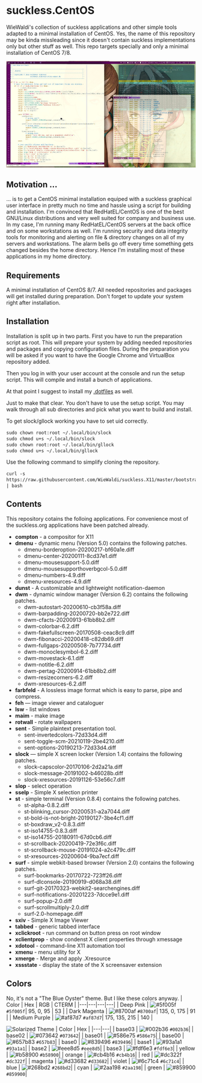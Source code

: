 # suckless.CentOS
WieWaldi's collection of suckless applications and other simple tools adapted to
a minimal installation of CentOS. Yes, the name of this repository may be kinda
missleading since it doesn't contain suckless implementations only but other
stuff as well. This repo targets specially and only a minimal installation of
CentOS 7/8.

![screenshot](https://raw.githubusercontent.com/WieWaldi/suckless.CentOS/master/screenshots/screenshot.jpg)

## Motivation ...
... is to get a CentOS minimal installation equiped with a suckless graphical
user interface in pretty much no time and hassle using a script for building
and installation.
I'm convinced that RedHatEL/CentOS is one of the best GNU/Linux distributions
and very well suited for company and business use. In my case, I'm running many
RedHatEL/CentOS servers at the back office and on some workstations as well.
I'm running security and data integrity tools for monitoring and alerting on
file & directory changes on all of my servers and workstations. The alarm bells
go off every time something gets changed besides the home directory. Hence I'm
installing most of these applications in my home directory.

## Requirements
A minimal installation of CentOS 8/7. All needed repositories and packages will
get installed during preparation. Don't forget to update your system right after
installation.

## Installation
Installation is split up in two parts. First you have to run the preparation
script as root. This will prepare your system by adding needed repositories and
packages and copying configuration files. During the preparation you will be
asked if you want to have the Google Chrome and VirtualBox repository added.

Then you log in with your user account at the console and run the setup script.
This will compile and install a bunch of applications. 

At that point I suggest to install my [.dotfiles](https://github.com/WieWaldi/.dotfiles)
as well.

Just to make that clear. You don't have to use the setup script. You may walk
through all sub directories and pick what you want to build and install.

To get slock/gllock working you have to set uid correctly.
```
sudo chown root:root ~/.local/bin/slock
sudo chmod u+s ~/.local/bin/slock
sudo chown root:root ~/.local/bin/gllock
sudo chmod u+s ~/.local/bin/gllock
```

Use the following command to simplify cloning the repository.
```
curl -s https://raw.githubusercontent.com/WieWaldi/suckless.X11/master/bootstrap.sh | bash
```

## Contents
This repository cotains the folloing applications. For convenience most of the
suckless.org applications have been patched already.
- **compton** - a compositor for X11
- **dmenu** - dynamic menu (Version 5.0) contains the following patches.
  - dmenu-borderoption-20200217-bf60a1e.diff
  - dmenu-center-20200111-8cd37e1.diff
  - dmenu-mousesupport-5.0.diff
  - dmenu-mousesupporthoverbgcol-5.0.diff
  - dmenu-numbers-4.9.diff
  - dmenu-xresources-4.9.diff
- **dunst** - A customizable and lightweight notification-daemon
- **dwm** - dynamic window manager (Version 6.2) contains the following patches.
  - dwm-autostart-20200610-cb3f58a.diff
  - dwm-barpadding-20200720-bb2e722.diff
  - dwm-cfacts-20200913-61bb8b2.diff
  - dwm-colorbar-6.2.diff
  - dwm-fakefullscreen-20170508-ceac8c9.diff
  - dwm-fibonacci-20200418-c82db69.diff
  - dwm-fullgaps-20200508-7b77734.diff
  - dwm-monoclesymbol-6.2.diff
  - dwm-movestack-6.1.diff
  - dwm-notitle-6.2.diff
  - dwm-pertag-20200914-61bb8b2.diff
  - dwm-resizecorners-6.2.diff
  - dwm-xresources-6.2.diff
- **farbfeld** - A lossless image format which is easy to parse, pipe and compress.
- **feh** — image viewer and cataloguer
- **lsw** - list windows
- **maim** - make image
- **rotwall** - rotate wallpapers
- **sent** - Simple plaintext presentation tool.
  - sent-invertedcolors-72d33d4.diff
  - sent-toggle-scm-20210119-2be4210.diff
  - sent-options-20190213-72d33d4.diff
- **slock** — simple X screen locker (Version 1.4) contains the following patches.
  - slock-capscolor-20170106-2d2a21a.diff
  - slock-message-20191002-b46028b.diff
  - slock-xresources-20191126-53e56c7.diff
- **slop** - select operation
- **sselp** - Simple X selection printer
- **st** - simple terminal (Version 0.8.4) contains the following patches.
  - st-alpha-0.8.2.diff
  - st-blinking_cursor-20200531-a2a7044.diff
  - st-bold-is-not-bright-20190127-3be4cf1.diff
  - st-boxdraw_v2-0.8.3.diff
  - st-iso14755-0.8.3.diff
  - st-iso14755-20180911-67d0cb6.diff
  - st-scrollback-20200419-72e3f6c.diff
  - st-scrollback-mouse-20191024-a2c479c.diff
  - st-xresources-20200604-9ba7ecf.diff
- **surf** - simple webkit-based browser (Version 2.0) contains the following patches.
  - surf-bookmarks-20170722-723ff26.diff
  - surf-dlconsole-20190919-d068a38.diff
  - surf-git-20170323-webkit2-searchengines.diff
  - surf-notifications-20201223-7dcce9e1.diff
  - surf-popup-2.0.diff
  - surf-scrollmultiply-2.0.diff
  - surf-2.0-homepage.diff
- **sxiv** - Simple X Image Viewer
- **tabbed** - generic tabbed interface
- **xclickroot** - run command on button press on root window
- **xclientprop** - show condenst X client properties through xmessage
- **xdotool** - command-line X11 automation tool
- **xmenu** - menu utility for X
- **xmerge** - Merge and apply .Xresource
- **xssstate** - display the state of the X screensaver extension

## Colors
No, it's not a "The Blue Oyster" theme. But I like these colors anyway.
| Color         | Hex | RGB | CTERM |
|---|---|---|---|
| Deep Pink     |    ![#5f005f](https://via.placeholder.com/15/5f005f/000000?text=+) `#5f005f`| 95, 0, 95     | 53  |
| Dark Magenta  |    ![#8700af](https://via.placeholder.com/15/8700af/000000?text=+) `#8700af`| 135, 0, 175   | 91  |
| Medium Purple |    ![#af87d7](https://via.placeholder.com/15/af87d7/000000?text=+) `#af87d7`| 175, 135, 215 | 140 |

![Solarized Theme](https://github.com/altercation/solarized)
| Color         | Hex |
|---|---|
| base03        |   ![#002b36](https://via.placeholder.com/15/002b36/000000?text=+) `#002b36`|
| base02        |   ![#073642](https://via.placeholder.com/15/073642/000000?text=+) `#073642`|
| base01        |   ![#586e75](https://via.placeholder.com/15/586e75/000000?text=+) `#586e75`|
| base00        |   ![#657b83](https://via.placeholder.com/15/657b83/000000?text=+) `#657b83`|
| base0         |   ![#839496](https://via.placeholder.com/15/839496/000000?text=+) `#839496`|
| base1         |   ![#93a1a1](https://via.placeholder.com/15/93a1a1/000000?text=+) `#93a1a1`|
| base2         |   ![#eee8d5](https://via.placeholder.com/15/eee8d5/000000?text=+) `#eee8d5`|
| base3         |   ![#fdf6e3](https://via.placeholder.com/15/fdf6e3/000000?text=+) `#fdf6e3`|
| yellow        |   ![#b58900](https://via.placeholder.com/15/b58900/000000?text=+) `#b58900`|
| orange        |   ![#cb4b16](https://via.placeholder.com/15/cb4b16/000000?text=+) `#cb4b16`|
| red           |   ![#dc322f](https://via.placeholder.com/15/dc322f/000000?text=+) `#dc322f`|
| magenta       |   ![#d33682](https://via.placeholder.com/15/d33682/000000?text=+) `#d33682`|
| violet        |   ![#6c71c4](https://via.placeholder.com/15/6c71c4/000000?text=+) `#6c71c4`|
| blue          |   ![#268bd2](https://via.placeholder.com/15/268bd2/000000?text=+) `#268bd2`|
| cyan          |   ![#2aa198](https://via.placeholder.com/15/2aa198/000000?text=+) `#2aa198`|
| green         |   ![#859900](https://via.placeholder.com/15/859900/000000?text=+) `#859900`|
